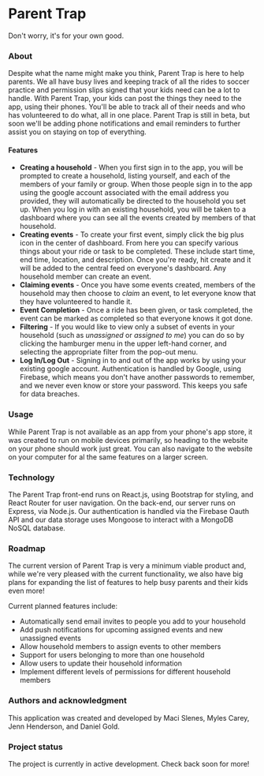 # Parent Trap
Don't worry, it's for your own good.

### About

Despite what the name might make you think, Parent Trap is here to help parents. We all have busy lives and keeping track of all the rides to soccer practice and permission slips signed that your kids need can be a lot to handle. With Parent Trap, your kids can post the things they need to the app, using their phones. You'll be able to track all of their needs and who has volunteered to do what, all in one place. Parent Trap is still in beta, but soon we'll be adding phone notifications and email reminders to further assist you on staying on top of everything.

#### Features 

* **Creating a household** - When you first sign in to the app, you will be prompted to create a household, listing yourself, and each of the members of your family or group. When those people sign in to the app using the google account associated with the email address you provided, they will automatically be directed to the household you set up. When you log in with an existing household, you will be taken to a dashboard where you can see all the events created by members of that household.
* **Creating events** - To create your first event, simply click the big plus icon in the center of dashboard. From here you can specify various things about your ride or task to be completed. These include start time, end time, location, and description. Once you're ready, hit create and it will be added to the central feed on everyone's dashboard. Any household member can create an event.
* **Claiming events** - Once you have some events created, members of the household may then choose to *claim* an event, to let everyone know that they have volunteered to handle it.
* **Event Completion** - Once a ride has been given, or task completed, the event can be marked as completed so that everyone knows it got done. 
* **Filtering** - If you would like to view only a subset of events in your household (such as *unassigned* or *assigned to me*) you can do so by clicking the hamburger menu in the upper left-hand corner, and selecting the appropriate filter from the pop-out menu.
* **Log In/Log Out** - Signing in to and out of the app works by using your existing google account. Authentication is handled by Google, using Firebase, which means you don't have another passwords to remember, and we never even know or store your password. This keeps you safe for data breaches.

### Usage

While Parent Trap is not available as an app from your phone's app store, it was created to run on mobile devices primarily, so heading to the website on your phone should work just great. You can also navigate to the website on your computer for al the same features on a larger screen.

### Technology

The Parent Trap front-end runs on React.js, using Bootstrap for styling, and React Router for user navigation. On the back-end, our server runs on Express, via Node.js. Our authentication is handled via the Firebase Oauth API and our data storage uses Mongoose to interact with a MongoDB NoSQL database. 

### Roadmap

The current version of Parent Trap is very a minimum viable product and, while we're very pleased with the current functionality, we also have big plans for expanding the list of features to help busy parents and their kids even more! 

Current planned features include:

* Automatically send email invites to people you add to your household
* Add push notifications for upcoming assigned events and new unassigned events 
* Allow household members to assign events to other members
* Support for users belonging to more than one household
* Allow users to update their household information
* Implement different levels of permissions for different household members 

### Authors and acknowledgment

This application was created and developed by Maci Slenes, Myles Carey, Jenn Henderson, and Daniel Gold. 

### Project status

The project is currently in active development. Check back soon for more!